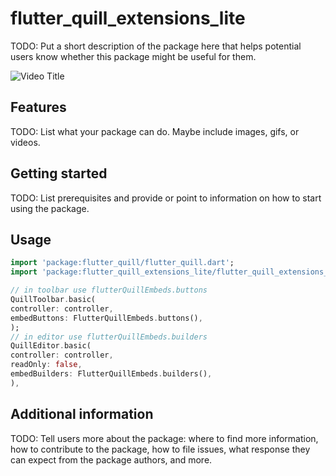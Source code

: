 # flutter_quill_extensions_lite

<!--
A Dart package for flutter quill,
-->

TODO: Put a short description of the package here that helps potential users
know whether this package might be useful for them.

![Video Title](https://vimeo.com/847731564?share=copy)


## Features

TODO: List what your package can do. Maybe include images, gifs, or videos.

## Getting started

TODO: List prerequisites and provide or point to information on how to
start using the package.

## Usage

```dart
import 'package:flutter_quill/flutter_quill.dart';
import 'package:flutter_quill_extensions_lite/flutter_quill_extensions_lite.dart';

// in toolbar use flutterQuillEmbeds.buttons
QuillToolbar.basic(
controller: controller,
embedButtons: FlutterQuillEmbeds.buttons(),
);
// in editor use flutterQuillEmbeds.builders
QuillEditor.basic(
controller: controller,
readOnly: false,
embedBuilders: FlutterQuillEmbeds.builders(),
),

```

## Additional information

TODO: Tell users more about the package: where to find more information, how to
contribute to the package, how to file issues, what response they can expect
from the package authors, and more.
